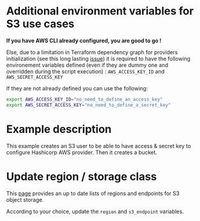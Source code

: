 # Additional environment variables for S3 use cases
**If you have AWS CLI already configured, you are good to go !**

Else, due to a limitation in Terraform dependency graph for providers initialization (see this long lasting [issue](https://github.com/hashicorp/terraform/issues/2430)) it is required to have the following environement variables defined (even if they are dummy one and overridden during the script execution) : `AWS_ACCESS_KEY_ID`  and `AWS_SECRET_ACCESS_KEY`

If they are not already defined you can use the following:

```bash
export AWS_ACCESS_KEY_ID="no_need_to_define_an_access_key"  
export AWS_SECRET_ACCESS_KEY="no_need_to_define_a_secret_key"
```

# Example description
This example creates an S3 user to be able to have access & secret key to configure Hashicorp AWS provider. 
Then it creates a bucket. 

# Update region / storage class
This [page](https://help.ovhcloud.com/csm/en-ie-public-cloud-storage-s3-location?id=kb_article_view&sysparm_article=KB0047393) provides an up to date lists of regions and endpoints for S3 object storage. 

According to your choice, update the `region` and `s3_endpoint` variables.